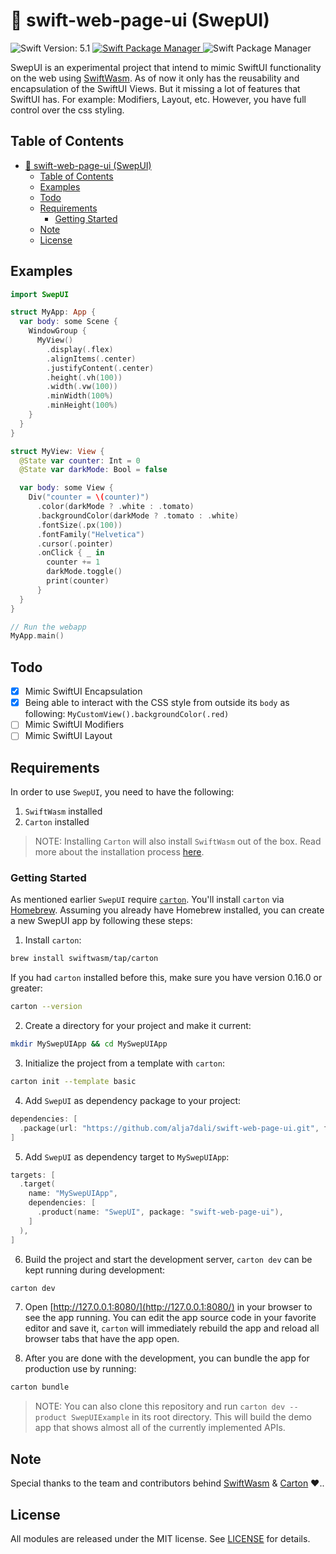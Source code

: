 
# 🧾 swift-web-page-ui (SwepUI)

<p align="left">
  <img src="https://img.shields.io/badge/Swift_Version-5.1-orange.svg?style=flat&logo=Swift" alt="Swift Version: 5.1"/>
  <a href="https://swift.org/package-manager">
    <img src="https://img.shields.io/badge/SwiftPM-Compatible-darkgreen.svg?style=flat" alt="Swift Package Manager"/>
  </a>
    <img src="https://img.shields.io/badge/Platforms-macOS,%20iOS,%20Linux-darkgreen.svg?style=flat" alt="Swift Package Manager"/>
</p>

SwepUI is an experimental project that intend to mimic SwiftUI functionality on the web using [SwiftWasm](https://github.com/swiftwasm/). As of now it only has the reusability and encapsulation of the SwiftUI Views. But it missing a lot of features that SwiftUI has. For example: Modifiers, Layout, etc. However, you have full control over the css styling.

## Table of Contents

- [🧾 swift-web-page-ui (SwepUI)](#-swift-web-page-ui-swepui)
  - [Table of Contents](#table-of-contents)
  - [Examples](#examples)
  - [Todo](#todo)
  - [Requirements](#requirements)
    - [Getting Started](#getting-started)
  - [Note](#note)
  - [License](#license)

## Examples

```swift
import SwepUI

struct MyApp: App {
  var body: some Scene {
    WindowGroup {
      MyView()
        .display(.flex)
        .alignItems(.center)
        .justifyContent(.center)
        .height(.vh(100))
        .width(.vw(100))    
        .minWidth(100%)
        .minHeight(100%)
    }
  }
}

struct MyView: View {
  @State var counter: Int = 0
  @State var darkMode: Bool = false

  var body: some View {
    Div("counter = \(counter)")
      .color(darkMode ? .white : .tomato)
      .backgroundColor(darkMode ? .tomato : .white)
      .fontSize(.px(100))
      .fontFamily("Helvetica")
      .cursor(.pointer)
      .onClick { _ in
        counter += 1
        darkMode.toggle()
        print(counter)
      }
  }
}

// Run the webapp
MyApp.main()
```

## Todo

- [X] Mimic SwiftUI Encapsulation
- [X] Being able to interact with the CSS style from outside its `body` as following: `MyCustomView().backgroundColor(.red)`
- [ ] Mimic SwiftUI Modifiers
- [ ] Mimic SwiftUI Layout

## Requirements

In order to use `SwepUI`, you need to have the following:

1. `SwiftWasm` installed
2. `Carton` installed

> NOTE: Installing `Carton` will also install `SwiftWasm` out of the box. Read more about the installation process [here](https://github.com/swiftwasm/carton#installation).

### Getting Started

As mentioned earlier `SwepUI` require [`carton`](https://github.com/swiftwasm/carton). You'll install `carton` via [Homebrew](https://brew.sh/). Assuming you already have Homebrew installed, you can create a new SwepUI app by following these steps:

1. Install `carton`:

```bash
brew install swiftwasm/tap/carton
```

If you had `carton` installed before this, make sure you have version 0.16.0 or greater:

```bash
carton --version
```

2. Create a directory for your project and make it current:

```bash
mkdir MySwepUIApp && cd MySwepUIApp
```

3. Initialize the project from a template with `carton`:

```bash
carton init --template basic
```

4. Add `SwepUI` as dependency package to your project:

``` swift
dependencies: [
  .package(url: "https://github.com/alja7dali/swift-web-page-ui.git", from: "0.0.2")
]
```

5. Add `SwepUI` as dependency target to `MySwepUIApp`:

```swift
targets: [
  .target(
    name: "MySwepUIApp",
    dependencies: [
      .product(name: "SwepUI", package: "swift-web-page-ui"),
    ]
  ),
]
```

6. Build the project and start the development server, `carton dev` can be kept running during development:

```bash
carton dev
```

7. Open [http://127.0.0.1:8080/](http://127.0.0.1:8080/) in your browser to see the app running. You can edit the app source code in your favorite editor and save it, `carton` will immediately rebuild the app and reload all browser tabs that have the app open.

8. After you are done with the development, you can bundle the app for production use by running:

```bash
carton bundle
```

> NOTE: You can also clone this repository and run `carton dev --product SwepUIExample` in its root directory. This will build the demo app that shows almost all of the currently implemented APIs.

## Note

Special thanks to the team and contributors behind [SwiftWasm](https://github.com/swiftwasm) & [Carton](https://github.com/swiftwasm/carton) ♥️..

## License

All modules are released under the MIT license. See [LICENSE](./LICENSE.md) for details.
